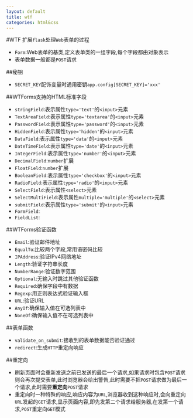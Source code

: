 ```yaml
---
layout: default
title: wtf
categories: html&css
---
```


#WTF
扩展<code>flask</code>处理<code>Web</code>表单的过程
  * <code>Form</code>:Web表单的基类,定义表单类的一组字段,每个字段都由对象表示
  * 表单数据一般都是<code>POST</code>请求


##秘钥
  * <code>SECRET_KEY</code>配饰变量时通用密钥<code>app.config[SECRET_KEY]='xxx'</code>

##WTForms支持的HTML标准字段
  * <code>stringField</code>:表示属性<code>type='text'</code>的<code>&lt;input&gt;</code>元素
  * <code>TextAreaField</code>:表示属性<code>type='textarea'</code>的<code>&lt;input&gt;</code>元素
  * <code>PasswordField</code>:表示属性<code>type='password'</code>的<code>&lt;input&gt;</code>元素
  * <code>HiddenField</code>:表示属性<code>type='hidden'</code>的<code>&lt;input&gt;</code>元素
  * <code>DataField</code>:表示属性<code>type='data'</code>的<code>&lt;input&gt;</code>元素
  * <code>DateTimeField</code>:表示属性<code>type='date'</code>的<code>&lt;input&gt;</code>元素
  * <code>IntegerField</code>:表示属性<code>type='number'</code>的<code>&lt;input&gt;</code>元素
  * <code>DecimalField</code>:<code>number</code>扩展
  * <code>FloatField</code>:<code>number</code>扩展
  * <code>BooleanField</code>:表示属性<code>type='checkbox'</code>的<code>&lt;input&gt;</code>元素
  * <code>RadioField</code>:表示属性<code>type='radio'</code>的<code>&lt;input&gt;</code>元素
  * <code>SelectField</code>:表示属性<code>&lt;select&gt;</code>元素
  * <code>SelectMultiField</code>:表示属性<code>multiple='multiple'</code>的<code>&lt;select&gt;</code>元素
  * <code>submitField</code>:表示属性<code>type='submit'</code>的<code>&lt;input&gt;</code>元素
  * <code>FormField</code>:
  * <code>FieldList</code>:

##WTForms验证函数
  * <code>Email</code>:验证邮件地址
  * <code>EqualTo</code>:比较两个字段,常用语密码比较
  * <code>IPAddress</code>:验证IPv4网络地址
  * <code>Length</code>:验证字符串长度
  * <code>NumberRange</code>:验证数字范围
  * <code>Optional</code>:无输入时跳过其他验证函数
  * <code>Required</code>:确保字段中有数据
  * <code>Regexp</code>:用正则表达式验证输入框
  * <code>URL</code>:验证URL
  * <code>AnyOf</code>:确保输入值在可选列表中
  * <code>NoneOf</code>:确保输入值不在可选列表中

##表单函数
  * <code>validate_on_submit</code>:接收到的表单数据能否验证通过
  * <code>redirect</code>:生成<code>HTTP</code>重定向响应


##重定向
  * 刷新页面时会重新发送之前已发送的最后一个请求,如果请求时包含<code>POST</code>请求则会再次提交表单,此时浏览器会给出警告,此时需要不把<code>POST</code>请求做为最后一个请求,此时需要**重定向**<code>POST</code>请求
  * 重定向时一种特殊的响应,响应内容为<code>URL</code>,浏览器收到这种响应时,会向重定向<code>URL</code>发起的<code>GET</code>请求,显示页面内容,即先发第二个请求给服务器,在发第一个请求,<code>POST</code>重定向<code>GET</code>模式

